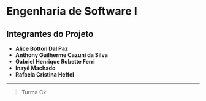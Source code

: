 # Engenharia de Software I

## Integrantes do Projeto

- **Alice Botton Dal Paz**
- **Anthony Guilherme Cazuni da Silva**
- **Gabriel Henrique Robette Ferri**
- **Inayê Machado**
- **Rafaela Cristina Heffel**

---

> Turma Cx
